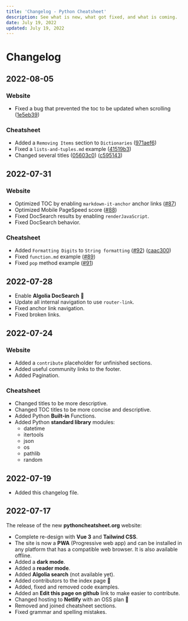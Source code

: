 ```yaml
---
title: 'Changelog - Python Cheatsheet'
description: See what is new, what got fixed, and what is coming.
date: July 19, 2022
updated: July 19, 2022
---
```


# Changelog

<!-- ## [Unreleased](https://github.com/wilfredinni/python-cheatsheet/tree/next) -->

## 2022-08-05

### Website

- Fixed a bug that prevented the toc to be updated when scrolling ([1e5eb39](https://github.com/wilfredinni/python-cheatsheet/commit/1e5eb3938cbe9241ac8eb25834784de3ee91af6e))

### Cheatsheet

- Added a `Removing Items` section to `Dictionaries` ([971aef6](https://github.com/wilfredinni/python-cheatsheet/commit/971aef6e8afd503b6804951292137d94abaa841e))
- Fixed a `lists-and-tuples.md` example ([41519b3](https://github.com/wilfredinni/python-cheatsheet/commit/41519b3727593997011b167ef00dcba5e245aaaa))
- Changed several titles ([05603c0](https://github.com/wilfredinni/python-cheatsheet/commit/05603c07ed24c835fe08f1cd337fd1913dcc5c1e)) ([c595143](https://github.com/wilfredinni/python-cheatsheet/commit/c595143358c3ee474e1b10c5f64fa92d8eb72833))

## 2022-07-31

### Website

- Optimized TOC by enabling `markdown-it-anchor` anchor links ([#87](https://github.com/wilfredinni/python-cheatsheet/pull/87))
- Optimized Mobile PageSpeed score ([#88](https://github.com/wilfredinni/python-cheatsheet/pull/88/commits/80f86c88773b4694ebacc2c7ff75c8fe4f083778))
- Fixed DocSearch results by enabling `renderJavaScript`.
- Fixed DocSearch behavior.

### Cheatsheet

- Added `Formatting Digits` to `String formatting` ([#92](https://github.com/wilfredinni/python-cheatsheet/pull/92)) ([caac300](https://github.com/wilfredinni/python-cheatsheet/commit/caac300483cbd103e0f9666e647160b2e337d36e))
- Fixed `function.md` example ([#89](https://github.com/wilfredinni/python-cheatsheet/pull/89))
- Fixed `pop` method example ([#91](https://github.com/wilfredinni/python-cheatsheet/pull/91))

## 2022-07-28

- Enable **Algolia DocSearch** 🎉
- Update all internal navigation to use `router-link`.
- Fixed anchor link navigation.
- Fixed broken links.

## 2022-07-24

### Website

- Added a `contribute` placeholder for unfinished sections.
- Added useful community links to the footer.
- Added Pagination.

### Cheatsheet

- Changed titles to be more descriptive.
- Changed TOC titles to be more concise and descriptive.
- Added Python **Built-in** Functions.
- Added Python **standard library** modules:
  - datetime
  - itertools
  - json
  - os
  - pathlib
  - random

## 2022-07-19

- Added this changelog file.

## 2022-07-17

The release of the new **pythoncheatsheet.org** website:

- Complete re-design with **Vue 3** and **Tailwind CSS**.
- The site is now a **PWA** (Progressive web app) and can be installed in any platform that has a compatible web browser. It is also available offline.
- Added a **dark mode**.
- Added a **reader mode**.
- Added **Algolia search** (not available yet).
- Added contributors to the index page 🥰
- Added, fixed and removed code examples.
- Added an **Edit this page on github** link to make easier to contribute.
- Changed hosting to **Netlify** with an OSS plan 🎉
- Removed and joined cheatsheet sections.
- Fixed grammar and spelling mistakes.
